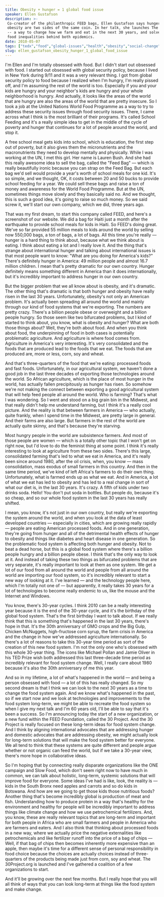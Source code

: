 ```yaml
---
title: Obesity + hunger = 1 global food issue
speaker: Ellen Gustafson
description: >-
 Co-creator of the philanthropic FEED bags, Ellen Gustafson says hunger and
 obesity are two sides of the same coin. In her talk, she launches The 30 Project
 -- a way to change how we farm and eat in the next 30 years, and solve the global
 food inequalities behind both epidemics.
date: 2010-05-07
tags: ["tedx","food","global-issues","health","obesity","social-change"]
slug: ellen_gustafson_obesity_hunger_1_global_food_issue
---
```


I'm Ellen and I'm totally obsessed with food. But I didn't start out obsessed with food. I
started out obsessed with global security policy, because I lived in New York during 9/11
and it was a very relevant thing. I got from global security policy to food because I
realized when I'm hungry, I'm really pissed off, and I'm assuming the rest of the world is
too. Especially if you and your kids are hungry and your neighbor's kids are hungry and
your whole neighborhood is hungry. And actually, it looks like the areas of the world that
are hungry are also the areas of the world that are pretty insecure. So I took a job at the
United Nations World Food Programme as a way to try to address these security issues
through food security issues. There, I came across what I think is the most brilliant of
their programs. It's called School Feeding and it's a really simple idea to get in the
middle of the cycle of poverty and hunger that continues for a lot of people around the
world, and stop it.

A free school meal gets kids into school, which is education, the first step out of
poverty, but it also gives them the micronutrients and the macronutrients they need to
develop mentally and physically. While I was working at the UN, I met this girl. Her name
is Lauren Bush. And she had this really awesome idea to sell the bag, called the "Feed
Bag" — which is really beautifully ironic because you can strap on the Feed Bag. But each
bag we'd sell would provide a year's worth of school meals for one kid. It's so simple,
and we thought, OK, it costs between 20 and 50 bucks to provide school feeding for a year.
We could sell these bags and raise a ton of money and awareness for the World Food
Programme. But at the UN, sometimes things move slowly and they basically said no. And we
thought, this is such a good idea, it's going to raise so much money. So we said screw it,
we'll start our own company, which we did, three years ago.

That was my first dream, to start this company called FEED, and here's a screenshot of our
website. We did a bag for Haiti just a month after the earthquake to provide school meals
for kids in Haiti. So FEED's doing great. We've so far provided 55 million meals to kids
around the world by selling now 550,000 bags, a ton of bags, a lot of bags. All this time
you're really — hunger is a hard thing to think about, because what we think about is
eating. I think about eating a lot and I really love it. And the thing that's strange
about international hunger and talking about international issues is that most people want
to know: "What are you doing for America's kids?" There's definitely hunger in America: 49
million people and almost 16.7 million children. I mean that's pretty dramatic for our own
country. Hunger definitely means something different in America than it does
internationally, but it's incredibly important to address hunger in our own
country.

But the bigger problem that we all know about is obesity, and it's dramatic. The other
thing that's dramatic is that both hunger and obesity have really risen in the last 30
years. Unfortunately, obesity's not only an American problem. It's actually been spreading
all around the world and mainly through our kind of food systems that we're exporting. The
numbers are pretty crazy. There's a billion people obese or overweight and a billion
people hungry. So those seem like two bifurcated problems, but I kind of started to think
about, you know, what is obesity and hunger? What are both those things about? Well,
they're both about food. And when you think about food, the underpinning of food in both
cases is potentially problematic agriculture. And agriculture is where food comes from.
Agriculture in America's very interesting. It's very consolidated and the foods that are
produced lead to the foods that we eat. The foods that are produced are, more or less,
corn, soy and wheat.

And that's three-quarters of the food that we're eating: processed foods and fast foods.
Unfortunately, in our agricultural system, we haven't done a good job in the last three
decades of exporting those technologies around the world. So African agriculture, which is
the place of most hunger in the world, has actually fallen precipitously as hunger has
risen. So somehow we're not making the connect between exporting a good agricultural
system that will help feed people all around the world. Who is farming? That's what I was
wondering. So I went and stood on a big grain bin in the Midwest, and that really didn't
help me understand farming, but I think it's a really cool picture. And the reality is
that between farmers in America — who actually, quite frankly, when I spend time in the
Midwest, are pretty large in general. And their farms are also large. But farmers in the
rest of the world are actually quite skinny, and that's because they're
starving.

Most hungry people in the world are subsistence farmers. And most of those people are
women — which is a totally other topic that I won't get on right now, but I'd love to do
the feminist thing at some point. I think it's really interesting to look at agriculture
from these two sides. There's this large, consolidated farming that's led to what we eat
in America, and it's really been since around 1980, after the oil crisis, when, you know —
mass consolidation, mass exodus of small farmers in this country. And then in the same
time period, we've kind of left Africa's farmers to do their own thing. Unfortunately,
what is farmed ends up as what we eat. And in America, a lot of what we eat has led to
obesity and has led to a real change in sort of what our diet is, in the last 30
years. It's crazy. A fifth of kids under two drinks soda. Hello! You don't put soda in
bottles. But people do, because it's so cheap, and so our whole food system in the last 30
years has really shifted.

I mean, you know, it's not just in our own country, but really we're exporting the system
around the world, and when you look at the data of least developed countries — especially
in cities, which are growing really rapidly — people are eating American processed foods.
And in one generation, they're going from hunger and all of the detrimental health effects
of hunger to obesity and things like diabetes and heart disease in one generation. So the
problematic food system is affecting both hunger and obesity. Not to beat a dead horse,
but this is a global food system where there's a billion people hungry and a billion
people obese. I think that's the only way to look at it. And instead of taking these two
things as bifurcated problems that are very separate, it's really important to look at
them as one system. We get a lot of our food from all around the world and people from all
around the world are importing our food system, so it's incredibly relevant to start a new
way of looking at it. I've learned — and the technology people here, which I'm totally not
one of — but apparently, it really takes 30 years for a lot of technologies to become
really endemic to us, like the mouse and the Internet and Windows.

You know, there's 30-year cycles. I think 2010 can be a really interesting year because it
is the end of the 30-year cycle, and it's the birthday of the global food system. That's
the first birthday I want to talk about. If we really think that this is something that's
happened in the last 30 years, there's hope in that. It's the 30th anniversary of GMO
crops and the Big Gulp, Chicken McNuggets, high-fructose corn syrup, the farm crisis in
America and the change in how we've addressed agriculture internationally. So there's a
lot of reasons to take this 30-year time period as sort of the creation of this new food
system. I'm not the only one who's obsessed with this whole 30-year thing. The icons like
Michael Pollan and Jamie Oliver in his TED Prize wish both addressed this last
three-decade time period as incredibly relevant for food system change. Well, I really
care about 1980 because it's also the 30th anniversary of me this year.

And so in my lifetime, a lot of what's happened in the world — and being a person obsessed
with food — a lot of this has really changed. So my second dream is that I think we can
look to the next 30 years as a time to change the food system again. And we know what's
happened in the past, so if we start now and we look at technologies and improvements to
the food system long-term, we might be able to recreate the food system so when I give my
next talk and I'm 60 years old, I'll be able to say that it's been a success. So I'm
announcing today the start of a new organization, or a new fund within the FEED
Foundation, called the 30 Project. And the 30 Project is really focused on these long-term
ideas for food system change. And I think by aligning international advocates that are
addressing hunger and domestic advocates that are addressing obesity, we might actually
look for long-term solutions that will make the food system better for everyone. We all
tend to think that these systems are quite different and people argue whether or not
organic can feed the world, but if we take a 30-year view, there's more hope in
collaborative ideas.

So I'm hoping that by connecting really disparate organizations like the ONE campaign and
Slow Food, which don't seem right now to have much in common, we can talk about holistic,
long-term, systemic solutions that will improve food for everyone. Some ideas I've had is
like, look, the reality is — kids in the South Bronx need apples and carrots and so do
kids in Botswana. And how are we going to get those kids those nutritious foods? Another
thing that's become incredibly global is production of meat and fish. Understanding how to
produce protein in a way that's healthy for the environment and healthy for people will be
incredibly important to address things like climate change and how we use petrochemical
fertilizers. And, you know, these are really relevant topics that are long-term and
important for both people in Africa who are small farmers and people in America who are
farmers and eaters. And I also think that thinking about processed foods in a new way,
where we actually price the negative externalities like petrochemicals and like fertilizer
runoff into the price of a bag of chips — Well, if that bag of chips then becomes
inherently more expensive than an apple, then maybe it's time for a different sense of
personal responsibility in food choice because the choices are actually choices instead of
three-quarters of the products being made just from corn, soy and wheat. The 30Project.org
is launched and I've gathered a coalition of a few organizations to start.

And it'll be growing over the next few months. But I really hope that you will all think
of ways that you can look long-term at things like the food system and make
change.

<!--
ad_duration=3.33
event="TEDxEast"
external_start_time=0
has_talk_citation=0
intro_duration=11.82
is_subtitle_required="False"
is_talk_featured="True"
language="en"
language_swap="False"
native_language="en"
number_of_related_talks=6
number_of_speakers=1
number_of_subtitled_videos=29
number_of_tags=6
number_of_talk_download_languages=29
number_of_talk_more_resources=1
number_of_talk_recommendations=0
number_of_talks_take_actions=0
post_ad_duration=0.83
published_timestamp="2010-07-07 08:47:00"
recording_date="2010-05-07"
speaker_description="Social entrepreneur"
speaker_is_published=1
speaker_name="Ellen Gustafson"
speaker_what_others_say="Children around the world are suffering from malnutrition, despite there being enough food for everyone."
talk_name="Obesity + hunger = 1 global food issue"
talks_tags=["tedx","food","global-issues","health","obesity","social-change"]
talks_take_action=[]
url_photo_speaker="https://pe.tedcdn.com/images/ted/181990_254x191.jpg"
url_photo_talk="https://pe.tedcdn.com/images/ted/181989_800x600.jpg"
url_webpage="https://www.ted.com/talks/ellen_gustafson_obesity_hunger_1_global_food_issue"
video_type_name="TEDx Talk"
-->
